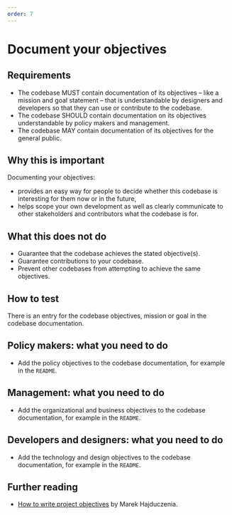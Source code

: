 ```yaml
---
order: 7
---
```


# Document your objectives

## Requirements

* The codebase MUST contain documentation of its objectives – like a mission and goal statement – that is understandable by designers and developers so that they can use or contribute to the codebase.
* The codebase SHOULD contain documentation on its objectives understandable by policy makers and management.
* The codebase MAY contain documentation of its objectives for the general public.

## Why this is important

Documenting your objectives:

* provides an easy way for people to decide whether this codebase is interesting for them now or in the future,
* helps scope your own development as well as clearly communicate to other stakeholders and contributors what the codebase is for.

## What this does not do

* Guarantee that the codebase achieves the stated objective(s).
* Guarantee contributions to your codebase.
* Prevent other codebases from attempting to achieve the same objectives.

## How to test

There is an entry for the codebase objectives, mission or goal in the codebase documentation.

## Policy makers: what you need to do

* Add the policy objectives to the codebase documentation, for example in the `README`.

## Management: what you need to do

* Add the organizational and business objectives to the codebase documentation, for example in the `README`.

## Developers and designers: what you need to do

* Add the technology and design objectives to the codebase documentation, for example in the `README`.

## Further reading

* [How to write project objectives](http://grouper.ieee.org/groups/802/3/RTPGE/public/may12/hajduczenia_01_0512.pdf) by Marek Hajduczenia.

